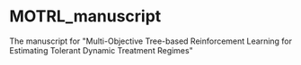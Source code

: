 # MOTRL_manuscript
The manuscript for "Multi-Objective Tree-based Reinforcement Learning for Estimating Tolerant Dynamic Treatment Regimes"
